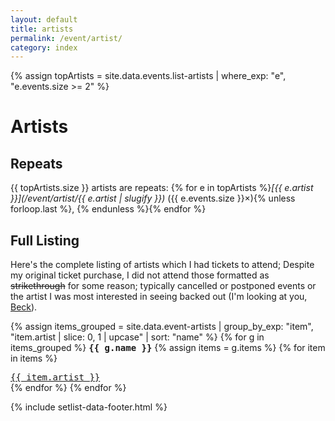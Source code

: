 ```yaml
---
layout: default
title: artists
permalink: /event/artist/
category: index
---
```


<style>
div.index-item {
  text-indent: -4.6em !important;
  padding-left: 4.6em !important;
}
</style>

{% assign topArtists = site.data.events.list-artists | where_exp: "e", "e.events.size >= 2" %}


# Artists

## Repeats

{{ topArtists.size }} artists are repeats: {% for e in topArtists %}_[{{ e.artist }}](/event/artist/{{ e.artist | slugify }})_ ({{ e.events.size }}×){% unless forloop.last %}, {% endunless %}{% endfor %}


## Full Listing

Here's the complete listing of artists which I had tickets to attend; Despite my original ticket purchase, I did not attend those formatted as <s>strikethrough</s> for some reason; typically cancelled or postponed events or the artist I was most interested in seeing backed out (I'm looking at you, [Beck](/event/2022-11-13/)).


{% assign items_grouped = site.data.event-artists | group_by_exp: "item", "item.artist | slice: 0, 1 | upcase" | sort: "name" %}
{% for g in items_grouped %}
<tt><strong>{{ g.name }}</strong></tt>
  {% assign items = g.items %}
  {% for item in items %}
  <div class="index-item"><span class="post-meta"><tt><a class="post-link" href="/event/artist/{{ item.artist | slugify }}">{{ item.artist }}</a></tt></span></div>
  {% endfor %}
{% endfor %}

{% include setlist-data-footer.html %}

